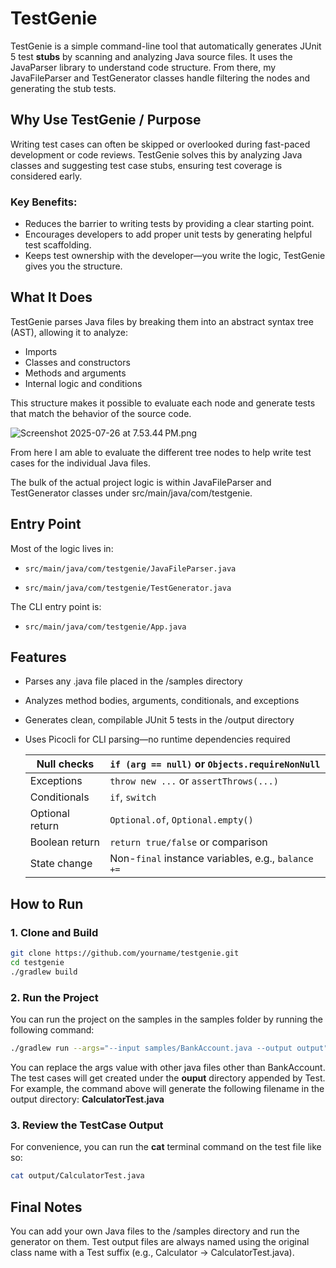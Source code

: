 # TestGenie
TestGenie is a simple command-line tool that automatically generates JUnit 5 test **stubs** by scanning and analyzing Java source files. 
It uses the JavaParser library to understand code structure. From there, my JavaFileParser and TestGenerator classes handle filtering the nodes and
generating the stub tests.

## Why Use TestGenie / Purpose
Writing test cases can often be skipped or overlooked during fast-paced development or code reviews.
TestGenie solves this by analyzing Java classes and suggesting test case stubs, ensuring test coverage is considered early.

### Key Benefits:

- Reduces the barrier to writing tests by providing a clear starting point.
- Encourages developers to add proper unit tests by generating helpful test scaffolding.
- Keeps test ownership with the developer—you write the logic, TestGenie gives you the structure.

## What It Does
TestGenie parses Java files by breaking them into an abstract syntax tree (AST), allowing it to analyze:

- Imports
- Classes and constructors
- Methods and arguments
- Internal logic and conditions

This structure makes it possible to evaluate each node and generate tests that match the behavior of the source code.

![Screenshot 2025-07-26 at 7.53.44 PM.png](src/main/resources/javaparser/images/Screenshot%202025-07-26%20at%207.53.44%E2%80%AFPM.png)

From here I am able to evaluate the different tree nodes to help write test cases for the individual Java files.

The bulk of the actual project logic is within JavaFileParser and TestGenerator classes under src/main/java/com/testgenie. 

## Entry Point
Most of the logic lives in:

- `src/main/java/com/testgenie/JavaFileParser.java`

- `src/main/java/com/testgenie/TestGenerator.java`

The CLI entry point is:

- `src/main/java/com/testgenie/App.java`

## Features

- Parses any .java file placed in the /samples directory
- Analyzes method bodies, arguments, conditionals, and exceptions
- Generates clean, compilable JUnit 5 tests in the /output directory
- Uses Picocli for CLI parsing—no runtime dependencies required
  
  | Null checks     | `if (arg == null)` or `Objects.requireNonNull`     |
  |-----------------|----------------------------------------------------|
  | Exceptions      | `throw new ...` or `assertThrows(...)`             |
  | Conditionals    | `if`, `switch`                                     |
  | Optional return | `Optional.of`, `Optional.empty()`                  |
  | Boolean return  | `return true/false` or comparison                  |
  | State change    | Non-`final` instance variables, e.g., `balance +=` |

## How to Run

### 1. Clone and Build
```bash
git clone https://github.com/yourname/testgenie.git
cd testgenie
./gradlew build
```
### 2. Run the Project
You can run the project on the samples in the samples folder by running the following command:
```bash
./gradlew run --args="--input samples/BankAccount.java --output output"   
```
You can replace the args value with other java files other than BankAccount. 
The test cases will get created under the **ouput** directory appended by Test. For example, the command above will generate the following filename in the output directory: **CalculatorTest.java**

### 3. Review the TestCase Output
For convenience, you can run the **cat** terminal command on the test file like so:
```bash
cat output/CalculatorTest.java
```
## Final Notes
You can add your own Java files to the /samples directory and run the generator on them.
Test output files are always named using the original class name with a Test suffix (e.g., Calculator → CalculatorTest.java).

